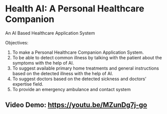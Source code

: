 # Health AI: A Personal Healthcare Companion
An AI Based Healthcare Application System

Objectives: 

1) To make a Personal Healthcare Companion Application System.
2) To be able to detect common illness by talking with the patient about the 
symptoms with the help of AI.
3) To suggest available primary home treatments and general instructions based on 
the detected illness with the help of AI.
4) To suggest doctors based on the detected sickness and doctors’ expertise field.
5) To provide an emergency ambulance and contact system

## Video Demo: https://youtu.be/MZunDg7j-go

